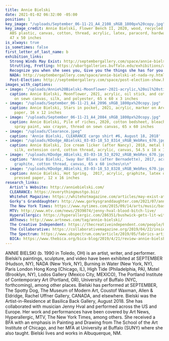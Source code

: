 ```yaml
---
title: Annie Bielski
date: 2021-01-02 06:32:00 -05:00
position: 1
key_image: "/uploads/September_06-11-21_A4_2108_sRGB_1800px%20copy.jpg"
key_image_credit: Annie Bielski, Flower Bench II, 2020, wood, recycled polyester batting,
  ABS plastic, canvas, cotton, thread, acrylic, latex, paracord, hardware, 14.5 x
  47 x 50 inches
is_always: true
is_sometimes: false
first_letter_of_last_name: b
exhibition_links:
  Strong Winds May Exist: http://septembergallery.com/space/annie-bielski-strong-winds-may-exist.html
  Strutting, Fretting: https://ubartgalleries.buffalo.edu/exhibitions/annie-bielski-strutting-fretting/
  Recognize you when she sees you, Give you the things she has for you.: http://septembergallery.com/space/recognize-you-when-she-sees-you-give-you-the-thing-she-has-for-you.html
  NADA: http://septembergallery.com/space/annie-bielski-at-nada-ny.html
  Post-Election: http://septembergallery.com/space/post-election-show.html
images_with_captions:
- image: "/uploads/Annie%20Bielski-Moonflower-2021-acrylic,%20oil%20stick,%20and%20cotton%20thread%20on%20sewn%20canvas,%20silk,%20and%20polyester-60%20x%2065%20x%203%20inches%20.jpg"
  caption: Annie Bielski, Moonflower, 2021, acrylic, oil stick, and cotton thread
    on sewn canvas, silk, and polyester, 65 x 60 x 3 inches
- image: "/uploads/September_06-11-21_A4_2096_sRGB_1800px%20copy.jpg"
  caption: Annie Bielski, Stars in pocket, 2021, acrylic, marker on Arches cotton
    paper, 16 x 12 inches
- image: "/uploads/September_06-11-21_A4_2084_sRGB_1800px%20copy.jpg"
  caption: Annie Bielski, Pile of riches, 2020, cotton bedsheet, bleach, acrylic,
    spray paint, wax crayon, thread on sewn canvas, 65 x 60 inches
- image: "/uploads/Clearance.jpeg"
  caption: 'Annie Bielski, CLEARANCE cargo shirt #6, August 18, 2018'
- image: "/uploads/KDodge_ABielski_03-03-18_53_8314_sRGB_WebRes_670.jpg"
  caption: Annie Bielski, Ice cream licker (after Nancy), 2018, metal brochure rack,
    silk, extension cord, cotton thread, acrylic, canvas, 54.5 x 18 x 14 inches
- image: "/uploads/KDodge_ABielski_03-03-18_53_8292_sRGB_WebRes_670.jpg"
  caption: "Annie Bielski, Sway Bar Blues (after Bernadette), 2017, acrylic, wax,
    graphite, cotton thread, canvas, 65 x 60 inches\n\n"
- image: "/uploads/KDodge_ABielski_03-03-18_53_8328_sRGB_WebRes_670.jpg"
  caption: Annie Bielski, Hot Spring,  2017, acrylic, graphite, latex on Arches cold
    pressed paper, 12 x 16 inches
research_links:
  Artist's Website: http://anniebielski.com/
  CLEARANCE: https://everythingmustgo.biz/
  Whitehot Magazine: https://whitehotmagazine.com/articles/may-exist-at-september-gallery/5126
  Gorky's Granddaughter: http://www.gorkysgranddaughter.com/2021/07/annie-bielski-at-september-july-2021.html
  The New York Times: https://www.nytimes.com/2015/09/14/arts/music/basilica-soundscape-a-festival-of-pop-punk-and-so-much-else.html
  MTV: http://www.mtv.com/news/2939074/jenny-hval-blood-bitch-live/
  Hyperallergic: https://hyperallergic.com/286351/bushwick-gets-lit-with-a-show-of-sculptural-lamps/
  ARTnews: http://www.artnews.com/tag/annie-bielski/
  The Creative Independent: https://thecreativeindependent.com/people/how-to-organize-and-host-a-small-budget-event/
  The Collaborative: https://collaborativemagazine.org/2019/04/22/inside-the-performance-annie-bielski-and-zia-anger/
  The Spectrum: https://www.ubspectrum.com/article/2019/05/fabrics-artifacts-and-nostalgia
  BICA: https://www.thebica.org/bica-blog/2019/4/21/review-annie-bielski-at-buffalo-arts-studio
---
```


ANNIE BIELSKI (b. 1990 in Toledo, OH) is an artist, writer, and performer. Bielski’s paintings, sculpture, and video have been exhibited at SEPTEMBER (Hudson, NY), NADA (New York, NY), Burning in Water (New York, NY), Paris London Hong Kong (Chicago, IL), High Tide (Philadelphia, PA), Motel (Brooklyn, NY), Lodos Gallery (Mexico City, MEXICO), The Portland Institute of Contemporary Art (Portland, OR), University of Buffalo (NYC, forthcoming), among other places. Bielski has performed at SEPTEMBER, The Spotty Dog, The Museum of Modern Art, Coustof Waxman, Allen & Eldridge, Rachel Uffner Gallery, CANADA, and elsewhere. Bielski was the Artist-in-Residence at Basilica Back Gallery, August 2018. She has collaborated with musician Jenny Hval and performed across the US and Europe. Her work and performances have been covered by Art News, Hyperallergic, MTV, The New York Times, among others. She received a BFA with an emphasis in Painting and Drawing from The School of the Art Institute of Chicago, and her MFA at University at Buffalo (SUNY) where she also taught. Bielski lives and works in Albuquerque, NM. 
